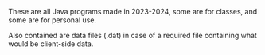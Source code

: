 These are all Java programs made in 2023-2024, some are for classes, and some are for personal use. 

Also contained are data files (.dat) in case of a required file containing what would be client-side data. 
